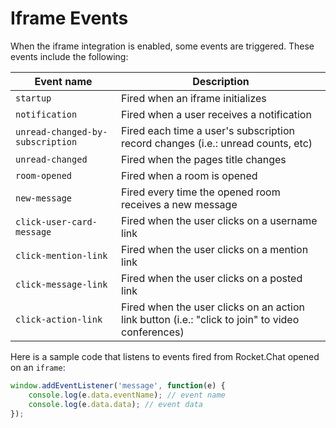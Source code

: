 # Iframe Events

When the iframe integration is enabled, some events are triggered. These events include the following:

| Event name                       | Description                                                                                      |
| -------------------------------- | ------------------------------------------------------------------------------------------------ |
| `startup`                        | Fired when an iframe initializes                                                                 |
| `notification`                   | Fired when a user receives a notification                                                        |
| `unread-changed-by-subscription` | Fired each time a user's subscription record changes (i.e.: unread counts, etc)                  |
| `unread-changed`                 | Fired when the pages title changes                                                               |
| `room-opened`                    | Fired when a room is opened                                                                      |
| `new-message`                    | Fired every time the opened room receives a new message                                          |
| `click-user-card-message`        | Fired when the user clicks on a username link                                                    |
| `click-mention-link`             | Fired when the user clicks on a mention link                                                     |
| `click-message-link`             | Fired when the user clicks on a posted link                                                      |
| `click-action-link`              | Fired when the user clicks on an action link button (i.e.: "click to join" to video conferences) |

Here is a sample code that listens to events fired from Rocket.Chat opened on an `iframe`:

```javascript
window.addEventListener('message', function(e) {
    console.log(e.data.eventName); // event name
    console.log(e.data.data); // event data
});
```
